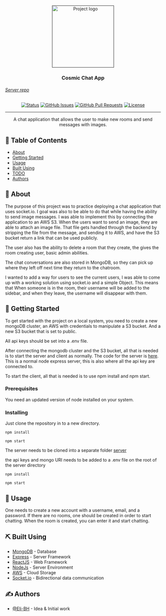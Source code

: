 <p align="center">
  <a href="" rel="noopener">
 <img width=200px height=200px src="https://i.imgur.com/aQ8DOs3.jpg" alt="Project logo"></a>
</p>

<h3 align="center">Cosmic Chat App</h3>

<a href="https://github.com/Eli-BH/cosmic-chat-server"><h6>Server repo</h6></a>

<div align="center">

[![Status](https://img.shields.io/badge/status-active-success.svg)]()
[![GitHub Issues](https://img.shields.io/github/issues/kylelobo/The-Documentation-Compendium.svg)](https://github.com/kylelobo/The-Documentation-Compendium/issues)
[![GitHub Pull Requests](https://img.shields.io/github/issues-pr/kylelobo/The-Documentation-Compendium.svg)](https://github.com/kylelobo/The-Documentation-Compendium/pulls)
[![License](https://img.shields.io/badge/license-MIT-blue.svg)](/LICENSE)

</div>

---

<p align="center"> A chat application that allows the user to make new rooms and send messages with images.
    <br> 
</p>

## 📝 Table of Contents

- [About](#about)
- [Getting Started](#getting_started)
- [Usage](#usage)
- [Built Using](#built_using)
- [TODO](./TODO.md)
- [Authors](#authors)

## 🧐 About <a name = "about"></a>

The purpose of this project was to practice deploying a chat application that uses socket.io. I goal was also to be
able to do that while having the ability to send image messages. I was able to implement this by connecting the application to an AWS S3. When the users want to send an image, they are able to attach an image file. That file gets handled through the backend by stripping the file from the message, and sending it to AWS, and have the S3 bucket return a link that can be used publicly.

The user also has the ability to delete a room that they create, the gives the room creating user, basic admin abilities.

The chat conversations are also stored in MongoDB, so they can pick up where they left off next time they return to the chatroom.

I wanted to add a way for users to see the current users, I was able to come up with a working solution using socket.io and a simple Object. This means that When someone is in the room, their username will be added to the sidebar, and when they leave, the username will disappear with them.

## 🏁 Getting Started <a name = "getting_started"></a>

To get started with the project on a local system, you need to create a new mongoDB cluster, an AWS with credentials to manipulate a S3 bucket. And a new S3 bucket that is set to public.

All api keys should be set into a .env file.

After connecting the mongodb cluster and the S3 bucket, all that is needed is to start the server and client as normally. The code for the server is [here](https://github.com/Eli-BH/cosmic-chat-server). This is a normal node express server, this is also where all the api key are connected to.

To start the client, all that is needed is to use npm install and npm start.

### Prerequisites

You need an updated version of node installed on your system.

### Installing

Just clone the repository in to a new directory.

```
npm install
```

```
npm start
```

The server needs to be cloned into a separate folder
[server](https://github.com/Eli-BH/cosmic-chat-server)

the api keys and mongo URI needs to be added to a .env file on the root of the server directory

```
npm install
```

```
npm start
```

## 🎈 Usage <a name="usage"></a>

One needs to create a new account with a username, email, and a password.
If there are no rooms, one should be created in order to start chatting.
When the room is created, you can enter it and start chatting.

## ⛏️ Built Using <a name = "built_using"></a>

- [MongoDB](https://www.mongodb.com/) - Database
- [Express](https://expressjs.com/) - Server Framework
- [ReactJS](https://reactjs.org/) - Web Framework
- [NodeJs](https://nodejs.org/en/) - Server Environment
- [AWS](https://aws.amazon.com/) - Cloud Storage
- [Socket.io](https://socket.io/) - Bidirectional data communication

## ✍️ Authors <a name = "authors"></a>

- [@Eli-BH](https://github.com/Eli-BH) - Idea & Initial work
